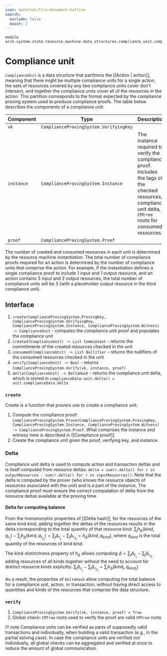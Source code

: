 ```yaml
---
icon: material/file-document-outline
search:
  exclude: false
  boost: 2
---
```


```juvix
module arch.system.state.resource_machine.data_structures.compliance_unit.compliance_unit;
```

# Compliance unit

`ComplianceUnit` is a data structure that partitions the [[Action | action]], meaning that there might be multiple compliance units for a single action, the sets of resources covered by any two compliance units cover don't intersect, and together the compliance units cover all of the resources in the action. This partition corresponds to the format expected by the compliance proving system used to produce compliance proofs. The table below describes the components of a compliance unit:

|Component|Type|Description|
|-|-|-|
|`vk`|`ComplianceProvingSystem.VerifyingKey`|
|`instance`|`ComplianceProvingSystem.Instance`|The instance required to verify the compliance proof. Includes the tags of the checked resources, compliance unit delta, `CMtree` roots for consumed resources.|
|`proof`| `ComplianceProvingSystem.Proof`||

The number of created and consumed resources in each unit is determined by the resource machine *instantiation*. The total number of compliance proofs required for an action is determined by the number of compliance units that comprise the action. For example, if the instantiation defines a single compliance proof to include 1 input and 1 output resource, and an action contains 3 input and 2 output resources, the total number of compliance units will be 3 (with a placeholder output resource in the third compliance unit).

## Interface

1. `create(ComplianceProvingSystem.ProvingKey, ComplianceProvingSystem.VerifyingKey, ComplianceProvingSystem.Instance, ComplianceProvingSystem.Witness) -> ComplianceUnit` - computes the compliance unit proof and populates the compliance unit
2. `created(ComplianceUnit) -> List Commimtent` - returns the commitments of the created resources checked in the unit
3. `consumed(ComplianceUnit) -> List Nullifier` - returns the nullifiers of the consumed resources checked in the unit
4. `verify(ComplianceUnit) -> Bool` - returns `ComplianceProvingSystem.Verify(vk, instance, proof)`
5. `delta(ComplianceUnit) -> DeltaHash` - returns the compliance unit delta, which is stored in `complianceData`: `unit.delta() = unit.complianceData.delta`

### `create`

Create is a function that provers use to create a compliance unit.

1. Compute the compliance proof: `ComplianceProvingSystem.Prove(ComplianceProvingSystem.ProvingKey, ComplianceProvingSystem.Instance, ComplianceProvingSystem.Witness) -> ComplianceProvingSystem.Proof`. What comprises the instance and witness here is described in [[Compliance proof]].
2. Create the compliance unit given the proof, verifying key, and instance.

### Delta

Compliance unit delta is used to compute action and transaction deltas and is itself computed from resource deltas: `delta = sum(r.delta() for r in outputResources - sum(r.delta() for r in inputResources))`. Note that the delta is computed by the prover (who knows the resource objects of resources associated with the unit) and is a part of the instance. The compliance proof must ensure the correct computation of delta from the resource deltas available at the proving time.

#### Delta for computing balance

From the homomorphic properties of [[Delta hash]], for the resources of the same kind $kind$, adding together the deltas of the resources results in the delta corresponding to the total quantity of that resource kind: $\sum_j{h_\Delta(kind, q_{r_{i_j}})} - \sum_j{h_\Delta(kind, q_{r_{o_j}})} = \sum_j{\Delta_{r_{i_j}}} - \sum_j{\Delta_{r_{o_j}}} =  h_\Delta(kind, q_{kind})$, where $q_{kind}$ is the total quantity of the resources of kind $kind$.

The kind-distinctness property of $h_\Delta$ allows computing $\Delta = \sum_j{\Delta_{r_{i_j}}} - \sum_j{\Delta_{r_{o_j}}}$ adding resources of all kinds together without the need to account for distinct resource kinds explicitly: $\sum_j{\Delta_{r_{i_j}}} - \sum_j{\Delta_{r_{o_j}}} = \sum_j{h_\Delta(kind_j, q_{kind_j})}$.

As a result, the properties of `DeltaHash` allow computing the total balance for a compliance unit, action, or transaction, without having direct access to quantities and kinds of the resources that comprise the data structure.

### `verify`

1. `ComplianceProvingSystem.Verify(vk, instance, proof) = True`
2. Global check: `CMTree` roots used to verify the proof are valid `CMTree` roots

!!! note
  Compliance units can be verified as parts of supposedly valid transactions and individually, when building a valid transaction (e.g., in the partial solving case). In case the compliance units are verified _not_ individually, all global checks can be aggregated and verified at once to reduce the amount of global communication.
